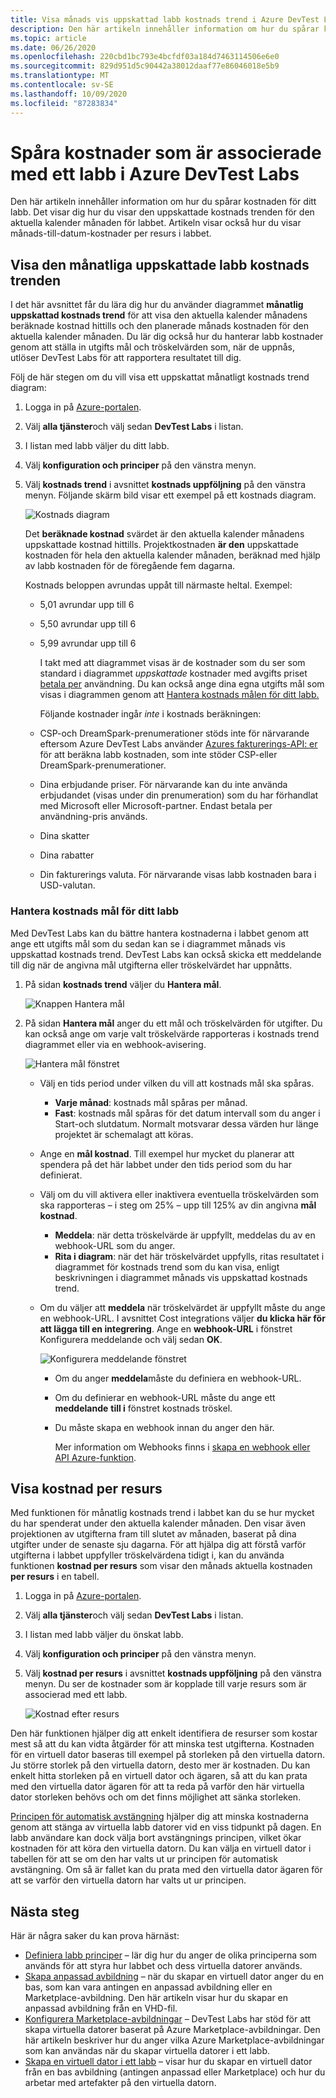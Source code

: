 ```yaml
---
title: Visa månads vis uppskattad labb kostnads trend i Azure DevTest Labs
description: Den här artikeln innehåller information om hur du spårar kostnaden för ditt labb (månatligt uppskattat kostnads trend) i Azure DevTest Labs.
ms.topic: article
ms.date: 06/26/2020
ms.openlocfilehash: 220cbd1bc793e4bcfdf03a184d7463114506e6e0
ms.sourcegitcommit: 829d951d5c90442a38012daaf77e86046018e5b9
ms.translationtype: MT
ms.contentlocale: sv-SE
ms.lasthandoff: 10/09/2020
ms.locfileid: "87283834"
---
```

# <a name="track-costs-associated-with-a-lab-in-azure-devtest-labs"></a>Spåra kostnader som är associerade med ett labb i Azure DevTest Labs
Den här artikeln innehåller information om hur du spårar kostnaden för ditt labb. Det visar dig hur du visar den uppskattade kostnads trenden för den aktuella kalender månaden för labbet. Artikeln visar också hur du visar månads-till-datum-kostnader per resurs i labbet.

## <a name="view-the-monthly-estimated-lab-cost-trend"></a>Visa den månatliga uppskattade labb kostnads trenden 
I det här avsnittet får du lära dig hur du använder diagrammet **månatlig uppskattad kostnads trend** för att visa den aktuella kalender månadens beräknade kostnad hittills och den planerade månads kostnaden för den aktuella kalender månaden. Du lär dig också hur du hanterar labb kostnader genom att ställa in utgifts mål och tröskelvärden som, när de uppnås, utlöser DevTest Labs för att rapportera resultatet till dig.

Följ de här stegen om du vill visa ett uppskattat månatligt kostnads trend diagram: 

1. Logga in på [Azure-portalen](https://portal.azure.com).
2. Välj **alla tjänster**och välj sedan **DevTest Labs** i listan.
3. I listan med labb väljer du ditt labb.  
4. Välj **konfiguration och principer** på den vänstra menyn.  
4. Välj **kostnads trend** i avsnittet **kostnads uppföljning** på den vänstra menyn. Följande skärm bild visar ett exempel på ett kostnads diagram. 
   
    ![Kostnads diagram](./media/devtest-lab-configure-cost-management/graph.png)

    Det **beräknade kostnad** svärdet är den aktuella kalender månadens uppskattade kostnad hittills. Projektkostnaden **är den** uppskattade kostnaden för hela den aktuella kalender månaden, beräknad med hjälp av labb kostnaden för de föregående fem dagarna.

    Kostnads beloppen avrundas uppåt till närmaste heltal. Exempel: 

   * 5,01 avrundar upp till 6 
   * 5,50 avrundar upp till 6
   * 5,99 avrundar upp till 6

     I takt med att diagrammet visas är de kostnader som du ser som standard i diagrammet *uppskattade* kostnader med avgifts priset [betala per](https://azure.microsoft.com/offers/ms-azr-0003p/) användning. Du kan också ange dina egna utgifts mål som visas i diagrammen genom att [Hantera kostnads målen för ditt labb.](#managing-cost-targets-for-your-lab)

     Följande kostnader ingår *inte* i kostnads beräkningen:

   * CSP-och DreamSpark-prenumerationer stöds inte för närvarande eftersom Azure DevTest Labs använder [Azures fakturerings-API: er](../cost-management-billing/manage/usage-rate-card-overview.md) för att beräkna labb kostnaden, som inte stöder CSP-eller DreamSpark-prenumerationer.
   * Dina erbjudande priser. För närvarande kan du inte använda erbjudandet (visas under din prenumeration) som du har förhandlat med Microsoft eller Microsoft-partner. Endast betala per användning-pris används.
   * Dina skatter
   * Dina rabatter
   * Din fakturerings valuta. För närvarande visas labb kostnaden bara i USD-valutan.

### <a name="managing-cost-targets-for-your-lab"></a>Hantera kostnads mål för ditt labb
Med DevTest Labs kan du bättre hantera kostnaderna i labbet genom att ange ett utgifts mål som du sedan kan se i diagrammet månads vis uppskattad kostnads trend. DevTest Labs kan också skicka ett meddelande till dig när de angivna mål utgifterna eller tröskelvärdet har uppnåtts. 

1. På sidan **kostnads trend** väljer du **Hantera mål**.

    ![Knappen Hantera mål](./media/devtest-lab-configure-cost-management/cost-trend-manage-target.png)
2. På sidan **Hantera mål** anger du ett mål och tröskelvärden för utgifter. Du kan också ange om varje valt tröskelvärde rapporteras i kostnads trend diagrammet eller via en webhook-avisering.

    ![Hantera mål fönstret](./media/devtest-lab-configure-cost-management/cost-trend-manage-target-pane.png)

   - Välj en tids period under vilken du vill att kostnads mål ska spåras.
      - **Varje månad**: kostnads mål spåras per månad.
      - **Fast**: kostnads mål spåras för det datum intervall som du anger i Start-och slutdatum. Normalt motsvarar dessa värden hur länge projektet är schemalagt att köras.
   - Ange en **mål kostnad**. Till exempel hur mycket du planerar att spendera på det här labbet under den tids period som du har definierat.
   - Välj om du vill aktivera eller inaktivera eventuella tröskelvärden som ska rapporteras – i steg om 25% – upp till 125% av din angivna **mål kostnad**.
      - **Meddela**: när detta tröskelvärde är uppfyllt, meddelas du av en webhook-URL som du anger.
      - **Rita i diagram**: när det här tröskelvärdet uppfylls, ritas resultatet i diagrammet för kostnads trend som du kan visa, enligt beskrivningen i diagrammet månads vis uppskattad kostnads trend.
   - Om du väljer att **meddela** när tröskelvärdet är uppfyllt måste du ange en webhook-URL. I avsnittet Cost integrations väljer **du klicka här för att lägga till en integrering**. Ange en **webhook-URL** i fönstret Konfigurera meddelande och välj sedan **OK**.

       ![Konfigurera meddelande fönstret](./media/devtest-lab-configure-cost-management/configure-notification-new.png)

     - Om du anger **meddela**måste du definiera en webhook-URL.
     - Om du definierar en webhook-URL måste du ange ett **meddelande** **till i** fönstret kostnads tröskel.
     - Du måste skapa en webhook innan du anger den här.  

       Mer information om Webhooks finns i [skapa en webhook eller API Azure-funktion](../azure-functions/functions-bindings-http-webhook.md). 

## <a name="view-cost-by-resource"></a>Visa kostnad per resurs 
Med funktionen för månatlig kostnads trend i labbet kan du se hur mycket du har spenderat under den aktuella kalender månaden. Den visar även projektionen av utgifterna fram till slutet av månaden, baserat på dina utgifter under de senaste sju dagarna. För att hjälpa dig att förstå varför utgifterna i labbet uppfyller tröskelvärdena tidigt i, kan du använda funktionen **kostnad per resurs** som visar den månads aktuella kostnaden **per resurs** i en tabell.

1. Logga in på [Azure-portalen](https://portal.azure.com).
2. Välj **alla tjänster**och välj sedan **DevTest Labs** i listan.
3. I listan med labb väljer du önskat labb.  
4. Välj **konfiguration och principer** på den vänstra menyn.
5. Välj **kostnad per resurs** i avsnittet **kostnads uppföljning** på den vänstra menyn. Du ser de kostnader som är kopplade till varje resurs som är associerad med ett labb. 

    ![Kostnad efter resurs](./media/devtest-lab-configure-cost-management/cost-by-resource.png)

Den här funktionen hjälper dig att enkelt identifiera de resurser som kostar mest så att du kan vidta åtgärder för att minska test utgifterna. Kostnaden för en virtuell dator baseras till exempel på storleken på den virtuella datorn. Ju större storlek på den virtuella datorn, desto mer är kostnaden. Du kan enkelt hitta storleken på en virtuell dator och ägaren, så att du kan prata med den virtuella dator ägaren för att ta reda på varför den här virtuella dator storleken behövs och om det finns möjlighet att sänka storleken.

[Principen för automatisk avstängning](devtest-lab-set-lab-policy.md?#set-auto-shutdown-policy) hjälper dig att minska kostnaderna genom att stänga av virtuella labb datorer vid en viss tidpunkt på dagen. En labb användare kan dock välja bort avstängnings principen, vilket ökar kostnaden för att köra den virtuella datorn. Du kan välja en virtuell dator i tabellen för att se om den har valts ut ur principen för automatisk avstängning. Om så är fallet kan du prata med den virtuella dator ägaren för att se varför den virtuella datorn har valts ut ur principen.
 
## <a name="next-steps"></a>Nästa steg
Här är några saker du kan prova härnäst:

* [Definiera labb principer](devtest-lab-set-lab-policy.md) – lär dig hur du anger de olika principerna som används för att styra hur labbet och dess virtuella datorer används. 
* [Skapa anpassad avbildning](devtest-lab-create-template.md) – när du skapar en virtuell dator anger du en bas, som kan vara antingen en anpassad avbildning eller en Marketplace-avbildning. Den här artikeln visar hur du skapar en anpassad avbildning från en VHD-fil.
* [Konfigurera Marketplace-avbildningar](devtest-lab-configure-marketplace-images.md) – DevTest Labs har stöd för att skapa virtuella datorer baserat på Azure Marketplace-avbildningar. Den här artikeln beskriver hur du anger vilka Azure Marketplace-avbildningar som kan användas när du skapar virtuella datorer i ett labb.
* [Skapa en virtuell dator i ett labb](devtest-lab-add-vm.md) – visar hur du skapar en virtuell dator från en bas avbildning (antingen anpassad eller Marketplace) och hur du arbetar med artefakter på den virtuella datorn.
